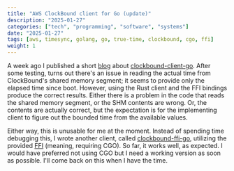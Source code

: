 ```yaml
---
title: "AWS ClockBound client for Go (update)"
description: "2025-01-27"
categories: ["tech", "programming", "software", "systems"]
date: "2025-01-27"
tags: [aws, timesync, golang, go, true-time, clockbound, cgo, ffi]
weight: 1
---
```


A week ago I published a short [blog](/blog/2025-01-22-clockbound-client-go/) about [clockbound-client-go](https://github.com/flowerinthenight/clockbound-client-go). After some testing, turns out there's an issue in reading the actual time from ClockBound's shared memory segment; it seems to provide only the elapsed time since boot. However, using the Rust client and the FFI bindings produce the correct results. Either there is a problem in the code that reads the shared memory segment, or the SHM contents are wrong. Or, the contents are actually correct, but the expectation is for the implementing client to figure out the bounded time from the available values.

Either way, this is unusable for me at the moment. Instead of spending time debugging this, I wrote another client, called [clockbound-ffi-go](https://github.com/flowerinthenight/clockbound-ffi-go), utilizing the provided [FFI](https://github.com/aws/clock-bound/tree/main/clock-bound-ffi) (meaning, requiring CGO). So far, it works well, as expected. I would have preferred not using CGO but I need a working version as soon as possible. I'll come back on this when I have the time.

<br>
